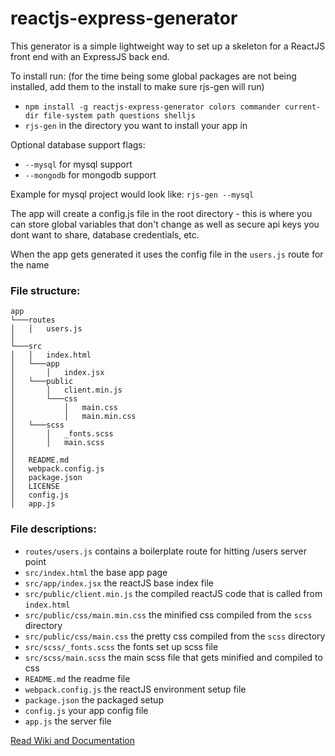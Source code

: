 # reactjs-express-generator

This generator is a simple lightweight way to set up a skeleton for a ReactJS front end with an ExpressJS back end.

To install run: (for the time being some global packages are not being installed, add them to the install to make sure rjs-gen will run)
- `npm install -g reactjs-express-generator colors commander current-dir file-system path questions shelljs`
- `rjs-gen` in the directory you want to install your app in

Optional database support flags:
- `--mysql` for mysql support
- `--mongodb` for mongodb support

Example for mysql project would look like:
`rjs-gen --mysql`

The app will create a config.js file in the root directory - this is where you can store global variables that don't change as well as secure api keys you dont want to share, database credentials, etc.

When the app gets generated it uses the config file in the `users.js` route for the name

### File structure:
```
app
└───routes
│   │   users.js
│   
└───src
│   │   index.html
│   └───app
│       │   index.jsx
│   └───public
│       │   client.min.js
│       └───css
│           │   main.css
│           │   main.min.css
│   └───scss
│       │   _fonts.scss
│       │   main.scss
│    
│   README.md
│   webpack.config.js
│   package.json
│   LICENSE
│   config.js
│   app.js
```

### File descriptions:
- `routes/users.js` contains a boilerplate route for hitting /users server point
- `src/index.html` the base app page
- `src/app/index.jsx` the reactJS base index file
- `src/public/client.min.js` the compiled reactJS code that is called from `index.html`
- `src/public/css/main.min.css` the minified css compiled from the `scss` directory
- `src/public/css/main.css` the pretty css compiled from the `scss` directory
- `src/scss/_fonts.scss` the fonts set up scss file
- `src/scss/main.scss` the main scss file that gets minified and compiled to css
- `README.md` the readme file
- `webpack.config.js` the reactJS environment setup file
- `package.json` the packaged setup
- `config.js` your app config file
- `app.js` the server file

[Read Wiki and Documentation](https://github.com/kevin-wynn/reactjs-express-generator/wiki)
